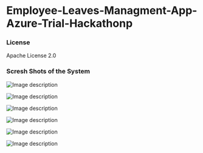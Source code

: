 # Employee-Leaves-Managment-App-Azure-Trial-Hackathonp

<h3>License</h3>

Apache License 2.0

<h3>Scresh Shots of the System</h3>


![Image description](https://dev-to-uploads.s3.amazonaws.com/uploads/articles/0qp6hzqvwg0l03suf078.PNG)

![Image description](https://dev-to-uploads.s3.amazonaws.com/uploads/articles/hib658mrf67viixnc38t.PNG)


![Image description](https://dev-to-uploads.s3.amazonaws.com/uploads/articles/fu1cuyvqt40vu144rq3a.PNG)


![Image description](https://dev-to-uploads.s3.amazonaws.com/uploads/articles/un18duj4ceb4f42hbs20.PNG)

![Image description](https://dev-to-uploads.s3.amazonaws.com/uploads/articles/xnyuq17j7hhm98ew68zh.PNG)


![Image description](https://dev-to-uploads.s3.amazonaws.com/uploads/articles/g930fljdpv6c0yktvpmh.PNG)
